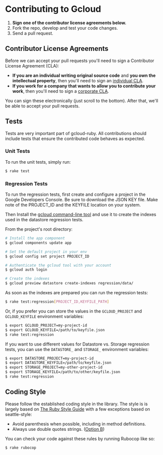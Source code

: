 # Contributing to Gcloud

1. **Sign one of the contributor license agreements below.**
2. Fork the repo, develop and test your code changes.
3. Send a pull request.

## Contributor License Agreements

Before we can accept your pull requests you'll need to sign a Contributor License Agreement (CLA):

- **If you are an individual writing original source code** and **you own the intellectual property**, then you'll need to sign an [individual CLA](https://developers.google.com/open-source/cla/individual).
- **If you work for a company that wants to allow you to contribute your work**, then you'll need to sign a [corporate CLA](https://developers.google.com/open-source/cla/corporate).

You can sign these electronically (just scroll to the bottom). After that, we'll be able to accept your pull requests.

## Tests

Tests are very important part of gcloud-ruby. All contributions should include tests that ensure the contributed code behaves as expected.

### Unit Tests

To run the unit tests, simply run:

``` sh
$ rake test
```

### Regression Tests

To run the regression tests, first create and configure a project in the Google Developers Console. Be sure to download the JSON KEY file. Make note of the PROJECT_ID and the KEYFILE location on your system.

Then Install the [gcloud command-line tool](https://developers.google.com/cloud/sdk/gcloud/) and use it to create the indexes used in the datastore regression tests.

From the project's root directory:

``` sh
# Install the app component
$ gcloud components update app

# Set the default project in your env
$ gcloud config set project PROJECT_ID

# Authenticate the gcloud tool with your account
$ gcloud auth login

# Create the indexes
$ gcloud preview datastore create-indexes regression/data/
```

As soon as the indexes are prepared you can run the regression tests:

``` sh
$ rake test:regression[PROJECT_ID,KEYFILE_PATH]
```

Or, if you prefer you can store the values in the `GCLOUD_PROJECT` and `GCLOUD_KEYFILE` environment variables:

``` sh
$ export GCLOUD_PROJECT=my-project-id
$ export GCLOUD_KEYFILE=/path/to/keyfile.json
$ rake test:regression
```

If you want to use different values for Datastore vs. Storage regression tests, you can use the `DATASTORE_` and `STORAGE_` environment variables:

``` sh
$ export DATASTORE_PROJECT=my-project-id
$ export DATASTORE_KEYFILE=/path/to/keyfile.json
$ export STORAGE_PROJECT=my-other-project-id
$ export STORAGE_KEYFILE=/path/to/other/keyfile.json
$ rake test:regression
```

## Coding Style

Please follow the established coding style in the library. The style is is largely based on [The Ruby Style Guide](https://github.com/bbatsov/ruby-style-guide) with a few exceptions based on seattle-style:

* Avoid parenthesis when possible, including in method definitions.
* Always use double quotes strings. ([Option B](https://github.com/bbatsov/ruby-style-guide#strings))

You can check your code against these rules by running Rubocop like so:

```sh
$ rake rubocop
```
